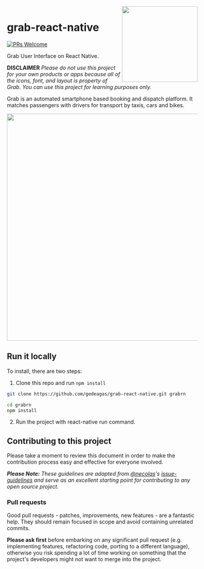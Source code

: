 <img align="right" width="200" src="https://vignette4.wikia.nocookie.net/logopedia/images/d/dd/Grab_logo.png/revision/latest?cb=20160204065717" />

# grab-react-native
[![PRs Welcome](https://img.shields.io/badge/PRs-welcome-brightgreen.svg)](CONTRIBUTING.md#pull-requests)

Grab User Interface on React Native.

**DISCLAIMER**
 _Please do not use this project for your own products or apps because all of the icons, font, and layout is property of Grab. You can use this project for learning purposes only._ 

Grab is an automated smartphone based booking and dispatch platform. It matches passengers with drivers for transport by taxis, cars and bikes.



<img src="https://i.imgur.com/UMPxAQu.png)" height="600">

## Run it locally

To install, there are two steps:

1. Clone this repo and run `npm install`
  ```bash
  git clone https://github.com/gedeagas/grab-react-native.git grabrn

  cd grabrn
  npm install
  ```
2. Run the project with react-native run command.

## Contributing to this project

Please take a moment to review this document in order to make the contribution
process easy and effective for everyone involved.

_**Please Note:** These guidelines are adapted from [@necolas](https://github.com/necolas)'s
[issue-guidelines](https://github.com/necolas/issue-guidelines) and serve as
an excellent starting point for contributing to any open source project._

<a name="pull-requests"></a>
### Pull requests

Good pull requests - patches, improvements, new features - are a fantastic
help. They should remain focused in scope and avoid containing unrelated
commits.

**Please ask first** before embarking on any significant pull request (e.g.
implementing features, refactoring code, porting to a different language),
otherwise you risk spending a lot of time working on something that the
project's developers might not want to merge into the project.


